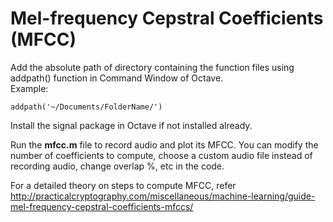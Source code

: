# Mel-frequency Cepstral Coefficients (MFCC)

Add the absolute path of directory containing the function files using addpath() function in Command Window of Octave.<br />
Example:
```
addpath('~/Documents/FolderName/')
```
Install the signal package in Octave if not installed already.<br />

Run the <b>mfcc.m</b> file to record audio and plot its MFCC. You can modify the number of coefficients to compute, choose a custom audio file instead of recording audio, change overlap %, etc in the code.<br />

For a detailed theory on steps to compute MFCC, refer http://practicalcryptography.com/miscellaneous/machine-learning/guide-mel-frequency-cepstral-coefficients-mfccs/ <br />
